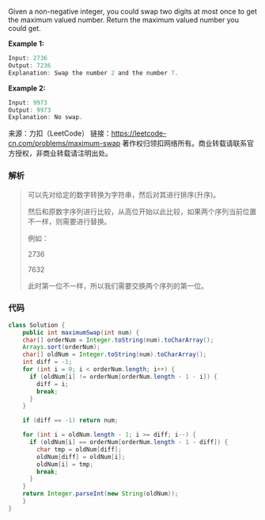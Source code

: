Given a non-negative integer, you could swap two digits at most once to get the maximum valued number. Return the maximum valued number you could get.

**Example 1:**

```java
Input: 2736
Output: 7236
Explanation: Swap the number 2 and the number 7.
```

**Example 2:**

```java
Input: 9973
Output: 9973
Explanation: No swap.
```

来源：力扣（LeetCode）
链接：https://leetcode-cn.com/problems/maximum-swap
著作权归领扣网络所有。商业转载请联系官方授权，非商业转载请注明出处。



### 解析

> 可以先对给定的数字转换为字符串，然后对其进行排序(升序)。
>
> 然后和原数字序列进行比较，从高位开始以此比较，如果两个序列当前位置不一样，则需要进行替换。
>
> 例如：
>
> 2736 
>
> 7632
>
> 此时第一位不一样，所以我们需要交换两个序列的第一位。



### 代码

```java
class Solution {
    public int maximumSwap(int num) {
    char[] orderNum = Integer.toString(num).toCharArray();
    Arrays.sort(orderNum);
    char[] oldNum = Integer.toString(num).toCharArray();
    int diff = -1;
    for (int i = 0; i < orderNum.length; i++) {
      if (oldNum[i] != orderNum[orderNum.length - 1 - i]) {
        diff = i;
        break;
      }
    }

    if (diff == -1) return num;

    for (int i = oldNum.length - 1; i >= diff; i--) {
      if (oldNum[i] == orderNum[orderNum.length - 1 - diff]) {
        char tmp = oldNum[diff];
        oldNum[diff] = oldNum[i];
        oldNum[i] = tmp;
        break;
      }
    }
    return Integer.parseInt(new String(oldNum));
    }
}
```

